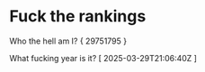 # Fuck the rankings

Who the hell am I?
{ 29751795 }

What fucking year is it?
[ 2025-03-29T21:06:40Z ]
